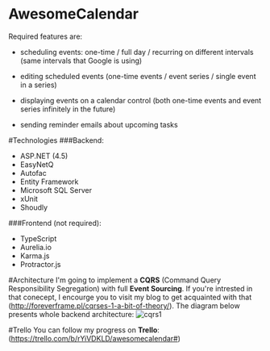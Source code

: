 # AwesomeCalendar
Required features are:

* scheduling events: one-time / full day / recurring on different intervals (same intervals that Google is using)

* editing scheduled events (one-time events / event series / single event in a series)

* displaying events on a calendar control (both one-time events and event series infinitely in the future)

* sending reminder emails about upcoming tasks

#Technologies
###Backend:
* ASP.NET (4.5)
* EasyNetQ
* Autofac
* Entity Framework
* Microsoft SQL Server
* xUnit
* Shoudly

###Frontend (not required):
* TypeScript
* Aurelia.io
* Karma.js
* Protractor.js


#Architecture
I'm going to implement a **CQRS** (Command Query Responsibility Segregation) with full **Event Sourcing**. If you're intrested in that conecept, I encourge you to visit my blog to get acquainted with that (http://foreverframe.pl/cqrses-1-a-bit-of-theory/). The diagram below presents whole backend architecture:
![cqrs1](https://cloud.githubusercontent.com/assets/7096476/16713438/1b706434-46a8-11e6-8e90-9ca5f0ce9f3e.png)


#Trello
You can follow my progress on **Trello**: (https://trello.com/b/rYiVDKLD/awesomecalendar#)
